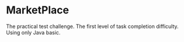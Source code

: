 # MarketPlace
The practical test challenge. 
The first level of task completion difficulty.
Using only Java basic.  
